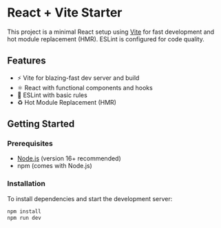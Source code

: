 # React + Vite Starter

This project is a minimal React setup using [Vite](https://vitejs.dev/) for fast development and hot module replacement (HMR). ESLint is configured for code quality.

## Features

- ⚡ Vite for blazing-fast dev server and build
- ⚛️ React with functional components and hooks
- 🧹 ESLint with basic rules
- ♻️ Hot Module Replacement (HMR)

## Getting Started

### Prerequisites

- [Node.js](https://nodejs.org/) (version 16+ recommended)
- npm (comes with Node.js)

### Installation

To install dependencies and start the development server:

```bash
npm install
npm run dev
